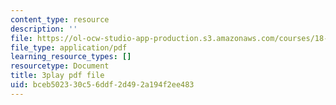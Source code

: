 ```yaml
---
content_type: resource
description: ''
file: https://ol-ocw-studio-app-production.s3.amazonaws.com/courses/18-01sc-single-variable-calculus-fall-2010/bceb502330c56ddf2d492a194f2ee483_BSAA0akmPEU.pdf
file_type: application/pdf
learning_resource_types: []
resourcetype: Document
title: 3play pdf file
uid: bceb5023-30c5-6ddf-2d49-2a194f2ee483
---
```

